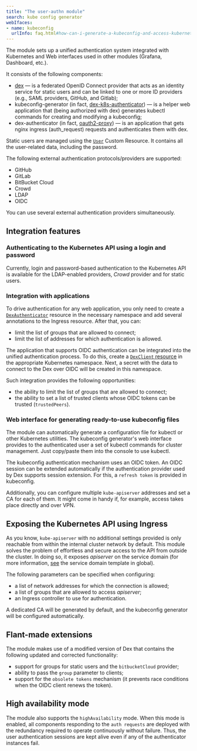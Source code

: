 ```yaml
---
title: "The user-authn module"
search: kube config generator
webIfaces:
- name: kubeconfig
  urlInfo: faq.html#how-can-i-generate-a-kubeconfig-and-access-kubernetes-api
---
```


The module sets up a unified authentication system integrated with Kubernetes and Web interfaces used in other modules (Grafana, Dashboard, etc.).

It consists of the following components:
- [dex](https://github.com/dexidp/dex) — is a federated OpenID Connect provider that acts as an identity service for static users and can be linked to one or more ID providers (e.g., SAML providers, GitHub, and Gitlab);
- kubeconfig-generator (in fact, [dex-k8s-authenticator](https://github.com/mintel/dex-k8s-authenticator)) — is a helper web application that (being authorized with dex) generates kubectl commands for creating and modifying a kubeconfig;
- dex-authenticator (in fact, [oauth2-proxy](https://github.com/oauth2-proxy/oauth2-proxy)) — is an application that gets nginx ingress (auth_request) requests and authenticates them with dex.

Static users are managed using the [`User`](cr.html#user) Custom Resource. It contains all the user-related data, including the password.

The following external authentication protocols/providers are supported:
- GitHub
- GitLab
- BitBucket Cloud
- Crowd
- LDAP
- OIDC

You can use several external authentication providers simultaneously.

## Integration features

### Authenticating to the Kubernetes API using a login and password

Currently, login and password-based authentication to the Kubernetes API is available for the LDAP-enabled providers, *Crowd* provider and for static users.

### Integration with applications

To drive authentication for any web application, you only need to create a [`DexAuthenticator`](cr.html#dexauthenticator) resource in the necessary namespace and add several annotations to the Ingress resource. After that, you can:
- limit the list of groups that are allowed to connect;
- limit the list of addresses for which authentication is allowed.

The application that supports OIDC authentication can be integrated into the unified authentication process. To do this, create a [`DexClient` resource](cr.html#dexclient) in the appropriate Kubernetes namespace. Next, a secret with the data to connect to the Dex over OIDC will be created in this namespace.

Such integration provides the following opportunities:
- the ability to limit the list of groups that are allowed to connect;
- the ability to set a list of trusted clients whose OIDC tokens can be trusted (`trustedPeers`).

### Web interface for generating ready-to-use kubeconfig files

The module can automatically generate a configuration file for kubectl or other Kubernetes utilities. The kubeconfig generator's web interface provides to the authenticated user a set of kubectl commands for cluster management. Just copy/paste them into the console to use kubectl.

The kubeconfig authentication mechanism uses an OIDC token. An OIDC session can be extended automatically if the authentication provider used by Dex supports session extension. For this, a `refresh token` is provided in kubeconfig.

Additionally, you can configure multiple `kube-apiserver` addresses and set a CA for each of them. It might come in handy if, for example, access takes place directly and over VPN.

## Exposing the Kubernetes API using Ingress

As you know, `kube-apiserver` with no additional settings provided is only reachable from within the internal cluster network by default. This module solves the problem of effortless and secure access to the API from outside the cluster. In doing so, it exposes *apiserver* on the service domain  (for more information, [see](../../deckhouse-configure-global.html) the service domain template in global).

The following parameters can be specified when configuring:
- a list of network addresses for which the connection is allowed;
- a list of groups that are allowed to access *apiserver*;
- an Ingress controller to use for authentication.

A dedicated CA will be generated by default, and the kubeconfig generator will be configured automatically.

## Flant-made extensions

The module makes use of a modified version of Dex that contains the following updated and corrected functionality:
- support for groups for static users and the `bitbucketCloud` provider;
- ability to pass the `group` parameter to clients;
- support for the `obsolete tokens` mechanism (it prevents race conditions when the OIDC client renews the token).

## High availability mode

The module also supports the `highAvailability` mode. When this mode is enabled, all components responding to the `auth requests` are deployed with the redundancy required to operate continuously without failure. Thus, the user authentication sessions are kept alive even if any of the authenticator instances fail.
